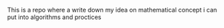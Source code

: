 This is a repo where a write down my idea on mathematical concept i can put into algorithms and proctices
